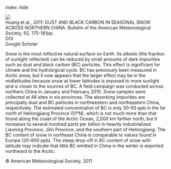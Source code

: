 index: hide

<div class="Citation">
    <div class="Citation-thumb CitationThumb-linked"  data-href="https://doi.org/10.1175/2010bams3064.1">
      <img src="https://static.claimspace.cloud/climate-study-static/refs/thumbs/8/Huang_et_al_2011-thumb.png" />
    </div>

  <div class="Citation-body">
    <div class="Citation-text">Huang et al., 2011: DUST AND BLACK CARBON IN SEASONAL SNOW ACROSS NORTHERN CHINA. <span class="Article-journal">Bulletin of the American Meteorological Society, </span><span class="Article-volume">92, </span>175-181pp.</div>
    <div class="Citation-links">
      <div class="CitationLink" data-href="https://doi.org/10.1175/2010bams3064.1">
        <div class="CitationLink-icon CitationLink-Doi"></div>
        <div class="CitationLink-text">DOI</div>
      </div>
      <div class="CitationLink" data-href="https://scholar.google.com/scholar?q=10.1175/2010bams3064.1">
        <div class="CitationLink-icon CitationLink-Scholar"></div>
        <div class="CitationLink-text">Google Scholar</div>
      </div>
    </div>
  </div>
</div>

Snow is the most reflective natural surface on Earth. Its albedo (the fraction of sunlight reflected) can be reduced by small amounts of dark impurities such as dust and black carbon (BC) particles. This effect is significant for climate and the hydrological cycle. BC has previously been measured in Arctic snow, but it now appears that the larger effect may be in the midlatitudes because snow at lower latitudes is exposed to more sunlight and is closer to the sources of BC. A field campaign was conducted across northern China in January and February 2010. Snow samples were collected at 46 sites in six provinces. The absorbing impurities are principally dust and BC particles in northwestern and northeastern China, respectively. The estimated concentration of BC is only 30–50 ppb in the far north of Heilongjiang Province (51°N), which is not much more than that found along the coast of the Arctic Ocean, 2,000 km farther north, but it increases to several hundred parts per billion in heavily industrialized Liaoning Province, Jilin Province, and the southern part of Heilongjiang. The BC content of snow in northeast China is comparable to values found in Europe (20–800 ppb). The steep drop-off in BC content of snow with latitude may indicate that little BC emitted in China in the winter is exported northward to the Arctic.

<div class="Citation-copy">
&copy; American Meteorological Society, 2011
</div>